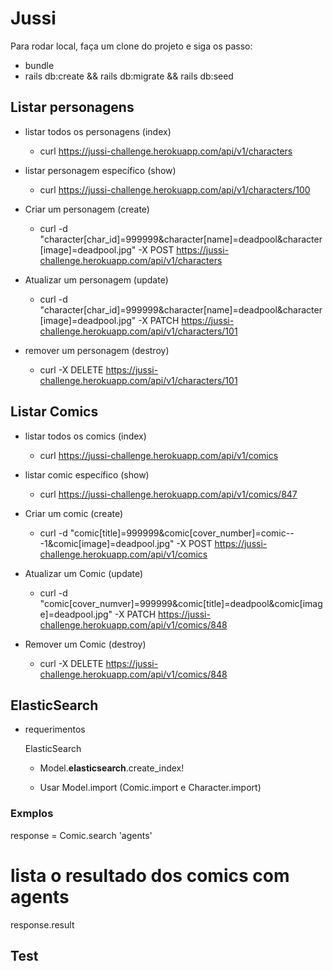 # Jussi

Para rodar local, faça um clone do projeto e siga os passo:

  - bundle
  - rails db:create && rails db:migrate && rails db:seed

## Listar personagens

  - listar todos os personagens (index)
    - curl https://jussi-challenge.herokuapp.com/api/v1/characters

  - listar personagem específico (show)
    - curl https://jussi-challenge.herokuapp.com/api/v1/characters/100

  - Criar um personagem (create)
    - curl -d "character[char_id]=999999&character[name]=deadpool&character[image]=deadpool.jpg" -X POST https://jussi-challenge.herokuapp.com/api/v1/characters

  - Atualizar um personagem (update)
    - curl -d "character[char_id]=999999&character[name]=deadpool&character[image]=deadpool.jpg" -X PATCH https://jussi-challenge.herokuapp.com/api/v1/characters/101

  - remover um personagem (destroy)
    - curl -X DELETE https://jussi-challenge.herokuapp.com/api/v1/characters/101


## Listar Comics

  - listar todos os comics (index)
    - curl https://jussi-challenge.herokuapp.com/api/v1/comics

  - listar comic específico (show)
    - curl https://jussi-challenge.herokuapp.com/api/v1/comics/847

  - Criar um comic (create)
    - curl -d "comic[title]=999999&comic[cover_number]=comic---1&comic[image]=deadpool.jpg" -X POST https://jussi-challenge.herokuapp.com/api/v1/comics

  - Atualizar um Comic (update)
    - curl -d "comic[cover_numver]=999999&comic[title]=deadpool&comic[image]=deadpool.jpg" -X PATCH https://jussi-challenge.herokuapp.com/api/v1/comics/848

  - Remover um Comic (destroy)
    - curl -X DELETE https://jussi-challenge.herokuapp.com/api/v1/comics/848

## ElasticSearch

  * requerimentos

    ElasticSearch

      - Model.__elasticsearch__.create_index!

      - Usar Model.import (Comic.import e Character.import)

### Exmplos

  response = Comic.search 'agents'
  # lista o resultado dos comics com agents
  response.result


## Test
